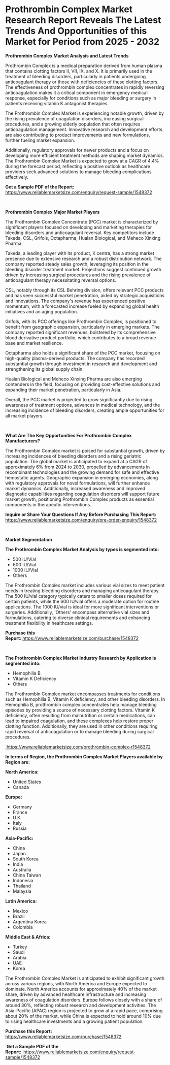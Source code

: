 <p><h1>Prothrombin Complex Market Research Report Reveals The Latest Trends And Opportunities of this Market for Period from 2025 - 2032</h1></p><p><strong>Prothrombin Complex Market Analysis and Latest Trends</strong></p>
<p><p>Prothrombin Complex is a medical preparation derived from human plasma that contains clotting factors II, VII, IX, and X. It is primarily used in the treatment of bleeding disorders, particularly in patients undergoing anticoagulant therapy or those with deficiencies of these clotting factors. The effectiveness of prothrombin complex concentrates in rapidly reversing anticoagulation makes it a critical component in emergency medical response, especially for conditions such as major bleeding or surgery in patients receiving vitamin K antagonist therapies.</p><p>The Prothrombin Complex Market is experiencing notable growth, driven by the rising prevalence of coagulation disorders, increasing surgical procedures, and a growing elderly population that often requires anticoagulation management. Innovative research and development efforts are also contributing to product improvements and new formulations, further fueling market expansion. </p><p>Additionally, regulatory approvals for newer products and a focus on developing more efficient treatment methods are shaping market dynamics. The Prothrombin Complex Market is expected to grow at a CAGR of 4.4% during the forecast period, reflecting a positive outlook as healthcare providers seek advanced solutions to manage bleeding complications effectively.</p></p>
<p><strong>Get a Sample PDF of the Report:&nbsp;</strong> <a href="https://www.reliablemarketsize.com/enquiry/request-sample/1548372?utm_campaign=1898&utm_medium=2&utm_source=Github&utm_content=ia&utm_term=19042025&utm_id=prothrombin-complex">https://www.reliablemarketsize.com/enquiry/request-sample/1548372</a></p>
<p>&nbsp;</p>
<p><strong>Prothrombin Complex Major Market Players</strong></p>
<p><p>The Prothrombin Complex Concentrate (PCC) market is characterized by significant players focused on developing and marketing therapies for bleeding disorders and anticoagulant reversal. Key competitors include Takeda, CSL, Grifols, Octapharma, Hualan Biological, and Meheco Xinxing Pharma.</p><p>Takeda, a leading player with its product, K centra, has a strong market presence due to extensive research and a robust distribution network. The company reported steady sales growth, leveraging its position in the bleeding disorder treatment market. Projections suggest continued growth driven by increasing surgical procedures and the rising prevalence of anticoagulant therapy necessitating reversal options.</p><p>CSL, notably through its CSL Behring division, offers relevant PCC products and has seen successful market penetration, aided by strategic acquisitions and innovations. The company's revenue has experienced positive momentum, with a forecasted increase fueled by expanding global health initiatives and an aging population.</p><p>Grifols, with its PCC offerings like Prothrombin Complex, is positioned to benefit from geographic expansion, particularly in emerging markets. The company reported significant revenues, bolstered by its comprehensive blood derivative product portfolio, which contributes to a broad revenue base and market resilience.</p><p>Octapharma also holds a significant share of the PCC market, focusing on high-quality plasma-derived products. The company has recorded substantial growth through investment in research and development and strengthening its global supply chain.</p><p>Hualan Biological and Meheco Xinxing Pharma are also emerging contenders in the field, focusing on providing cost-effective solutions and expanding their market penetration, particularly in Asia.</p><p>Overall, the PCC market is projected to grow significantly due to rising awareness of treatment options, advances in medical technology, and the increasing incidence of bleeding disorders, creating ample opportunities for all market players.</p></p>
<p>&nbsp;</p>
<p><strong>What Are The Key Opportunities For Prothrombin Complex Manufacturers?</strong></p>
<p><p>The Prothrombin Complex market is poised for substantial growth, driven by increasing incidences of bleeding disorders and a rising geriatric population. The global market is anticipated to expand at a CAGR of approximately 6% from 2024 to 2030, propelled by advancements in recombinant technologies and the growing demand for safe and effective hemostatic agents. Geographic expansion in emerging economies, along with regulatory approvals for novel formulations, will further enhance market dynamics. Additionally, increased awareness and improved diagnostic capabilities regarding coagulation disorders will support future market growth, positioning Prothrombin Complex products as essential components in therapeutic interventions.</p></p>
<p><strong>Inquire or Share Your Questions If Any Before Purchasing This Report:</strong> <a href="https://www.reliablemarketsize.com/enquiry/pre-order-enquiry/1548372?utm_campaign=1898&utm_medium=2&utm_source=Github&utm_content=ia&utm_term=19042025&utm_id=prothrombin-complex">https://www.reliablemarketsize.com/enquiry/pre-order-enquiry/1548372</a></p>
<p>&nbsp;</p>
<p><strong>Market Segmentation</strong></p>
<p><strong>The Prothrombin Complex Market Analysis by types is segmented into:</strong></p>
<p><ul><li>500 IU/Vial</li><li>600 IU/Vial</li><li>1000 IU/Vial</li><li>Others</li></ul></p>
<p><p>The Prothrombin Complex market includes various vial sizes to meet patient needs in treating bleeding disorders and managing anticoagulant therapy. The 500 IU/vial category typically caters to smaller doses required for certain patients, while the 600 IU/vial offers a moderate option for routine applications. The 1000 IU/vial is ideal for more significant interventions or surgeries. Additionally, 'Others' encompass alternative vial sizes and formulations, catering to diverse clinical requirements and enhancing treatment flexibility in healthcare settings.</p></p>
<p><strong>Purchase this Report:&nbsp;</strong><a href="https://www.reliablemarketsize.com/purchase/1548372?utm_campaign=1898&utm_medium=2&utm_source=Github&utm_content=ia&utm_term=19042025&utm_id=prothrombin-complex">https://www.reliablemarketsize.com/purchase/1548372</a></p>
<p>&nbsp;</p>
<p><strong>The Prothrombin Complex Market Industry Research by Application is segmented into:</strong></p>
<p><ul><li>Hemophilia B</li><li>Vitamin K Deficiency</li><li>Others</li></ul></p>
<p><p>The Prothrombin Complex market encompasses treatments for conditions such as Hemophilia B, Vitamin K deficiency, and other bleeding disorders. In Hemophilia B, prothrombin complex concentrates help manage bleeding episodes by providing a source of necessary clotting factors. Vitamin K deficiency, often resulting from malnutrition or certain medications, can lead to impaired coagulation, and these complexes help restore proper clotting function. Additionally, they are used in other conditions requiring rapid reversal of anticoagulation or to manage bleeding during surgical procedures.</p></p>
<p><a href="https://www.reliablemarketsize.com/prothrombin-complex-r1548372?utm_campaign=1898&utm_medium=2&utm_source=Github&utm_content=ia&utm_term=19042025&utm_id=prothrombin-complex">&nbsp;https://www.reliablemarketsize.com/prothrombin-complex-r1548372</a></p>
<p><strong>In terms of Region, the Prothrombin Complex Market Players available by Region are:</strong></p>
<p>
    <p> <strong> North America: </strong>
        <ul>
            <li>United States</li>
            <li>Canada</li>
        </ul>
        </p> 
    <p> <strong> Europe: </strong>
        <ul>
            <li>Germany</li>
            <li>France</li>
            <li>U.K.</li>
            <li>Italy</li>
            <li>Russia</li>
        </ul>
        </p> 
    <p> <strong> Asia-Pacific: </strong>
        <ul>
            <li>China</li>
            <li>Japan</li>
            <li>South Korea</li>
            <li>India</li>
            <li>Australia</li>
            <li>China Taiwan</li>
            <li>Indonesia</li>
            <li>Thailand</li>
            <li>Malaysia</li>
        </ul>
        </p> 
    <p> <strong> Latin America: </strong>
        <ul>
            <li>Mexico</li>
            <li>Brazil</li>
            <li>Argentina Korea</li>
            <li>Colombia</li>
        </ul>
        </p> 
    <p> <strong> Middle East & Africa: </strong>
        <ul>
            <li>Turkey</li>
            <li>Saudi</li>
            <li>Arabia</li>
            <li>UAE</li>
            <li>Korea</li>
        </ul>
    </p>
    </p>
<p><p>The Prothrombin Complex Market is anticipated to exhibit significant growth across various regions, with North America and Europe expected to dominate. North America accounts for approximately 40% of the market share, driven by advanced healthcare infrastructure and increasing awareness of coagulation disorders. Europe follows closely with a share of around 30%, reflecting robust research and development activities. The Asia-Pacific (APAC) region is projected to grow at a rapid pace, comprising about 20% of the market, while China is expected to hold around 10% due to rising healthcare investments and a growing patient population.</p></p>
<p><strong>Purchase this Report: </strong><a href="https://www.reliablemarketsize.com/purchase/1548372?utm_campaign=1898&utm_medium=2&utm_source=Github&utm_content=ia&utm_term=19042025&utm_id=prothrombin-complex">https://www.reliablemarketsize.com/purchase/1548372</a></p>
<p>&nbsp;<strong>Get a Sample PDF of the Report:&nbsp;&nbsp;</strong><a href="https://www.reliablemarketsize.com/enquiry/request-sample/1548372?utm_campaign=1898&utm_medium=2&utm_source=Github&utm_content=ia&utm_term=19042025&utm_id=prothrombin-complex">https://www.reliablemarketsize.com/enquiry/request-sample/1548372</a></p>
<p><strong></strong></p>
<p><p></p><p></p><p></p></p>